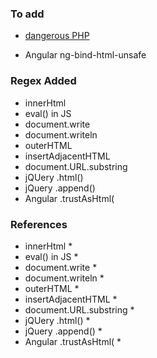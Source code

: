 ### To add
* [dangerous PHP](https://www.eukhost.com/blog/webhosting/dangerous-php-functions-must-be-disabled)

* Angular ng-bind-html-unsafe

### Regex Added
* innerHtml
* eval() in JS
* document.write
* document.writeln
* outerHTML
* insertAdjacentHTML
* document.URL.substring
* jQUery .html()
* jQuery .append()
* Angular .trustAsHtml(

### References
* innerHtml
    * 
* eval() in JS
    * 
* document.write
    * 
* document.writeln
    * 
* outerHTML
    * 
* insertAdjacentHTML
    * 
* document.URL.substring
    * 
* jQUery .html()
    * 
* jQuery .append()
    * 
* Angular .trustAsHtml(
    * 